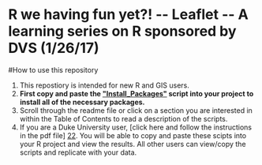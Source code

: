 # R we having fun yet?! -- Leaflet -- A learning series on R sponsored by DVS (1/26/17)

#How to use this repository
  1.  This repostiory is intended for new R and GIS users.
  2.  **First copy and paste the ["Install_Packages"][50] script into your project to install all of the necessary packages.**
  3.  Scroll through the readme file or click on a section you are interested in within the Table of Contents to read a description of the scripts.
  4.  If you are a Duke University user, [click here and follow the instructions in the pdf file] [22].  You will be able to copy and paste these scipts into your R project and view the results.  All other users can view/copy the scripts and replicate with your data.
  
  [22]: https://duke.box.com/v/LearnR
  [50]: https://github.com/jlhapp/Basic_Mapping/blob/master/Install_Packages
